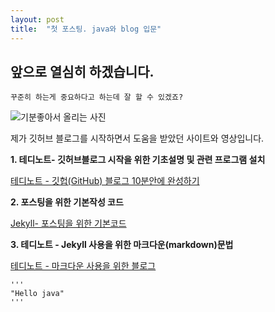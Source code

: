 ```yaml
---
layout: post
title:  "첫 포스팅. java와 blog 입문"
---
```


## 앞으로 열심히 하겠습니다.

    꾸준히 하는게 중요하다고 하는데 잘 할 수 있겠죠?



>
>

![기분좋아서 올리는 사진](https:/images/2023-03-02-first-posting/image-20230303001642114.png)

>
>


제가 깃허브 블로그를 시작하면서 도움을 받았던 사이트와 영상입니다. 


**1. 테디노트- 깃허브블로그 시작을 위한 기초설명 및 관련 프로그램 설치**

[테디노트 - 깃헙(GitHub) 블로그 10분안에 완성하기](https://www.youtube.com/watch?v=ACzFIAOsfpM)
    
>

**2. 포스팅을 위한 기본작성 코드**

[Jekyll- 포스팅을 위한 기본코드](https://jekyllrb.com/docs/posts/)
    
>

**3. 테디노트 - Jekyll 사용을 위한 마크다운(markdown)문법**

[테디노트 - 마크다운 사용을 위한 블로그](https://teddylee777.github.io/jekyll/Jekyll-%EC%82%AC%EC%9A%A9%EC%9D%84-%EC%9C%84%ED%95%9C-markdown-%EB%AC%B8%EB%B2%95/)

>

    '''
    "Hello java"
    '''

